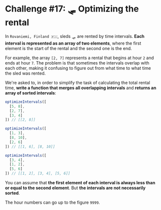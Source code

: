 # Challenge #17: 🛷 Optimizing the rental

In `Rovaniemi, Finland 🇫🇮`, sleds 🛷 are rented by time intervals. **Each interval is represented as an array of two elements**, where the first element is the start of the rental and the second one is the end.

For example, the array `[2, 7]` represents a rental that begins at hour `2` and ends at hour `7`. The problem is that sometimes the intervals overlap with each other, making it confusing to figure out from what time to what time the sled was rented.

We're asked to, in order to simplify the task of calculating the total rental time, **write a function that merges all overlapping intervals** and **returns an array of sorted intervals**:

```js
optimizeIntervals([
  [5, 8],
  [2, 7],
  [3, 4]
]) // [[2, 8]]

optimizeIntervals([
  [1, 3],
  [8, 10],
  [2, 6]
]) // [[1, 6], [8, 10]]

optimizeIntervals([
  [3, 4],
  [1, 2],
  [5, 6]
]) // [[1, 2], [3, 4], [5, 6]]
```

You can assume that **the first element of each interval is always less than or equal to the second element**. But **the intervals are not necessarily sorted**.

The hour numbers can go up to the figure `9999`.
